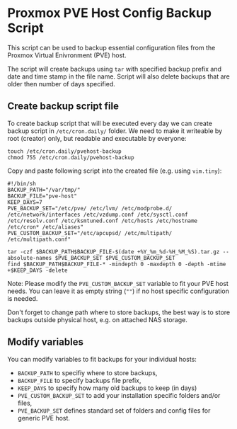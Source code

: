 # Proxmox PVE Host Config Backup Script

This script can be used to backup essential configuration files from the Proxmox Virtual Enivronment (PVE) host.

The script will create backups using `tar` with specified backup prefix and date and time stamp in the file name. Script will also delete  backups that are older then number of days specified.

## Create backup script file
To create backup script that will be executed every day we can create backup script in `/etc/cron.daily/` folder. We need to make it writeable by root (creator) only, but readable and executable by everyone:

	touch /etc/cron.daily/pvehost-backup
	chmod 755 /etc/cron.daily/pvehost-backup

Copy and paste following script into the created file (e.g. using `vim.tiny`):

    #!/bin/sh
    BACKUP_PATH="/var/tmp/"
    BACKUP_FILE="pve-host"
    KEEP_DAYS=7
    PVE_BACKUP_SET="/etc/pve/ /etc/lvm/ /etc/modprobe.d/ /etc/network/interfaces /etc/vzdump.conf /etc/sysctl.conf /etc/resolv.conf /etc/ksmtuned.conf /etc/hosts /etc/hostname /etc/cron* /etc/aliases"
    PVE_CUSTOM_BACKUP_SET="/etc/apcupsd/ /etc/multipath/ /etc/multipath.conf"
    
    tar -czf $BACKUP_PATH$BACKUP_FILE-$(date +%Y_%m_%d-%H_%M_%S).tar.gz --absolute-names $PVE_BACKUP_SET $PVE_CUSTOM_BACKUP_SET
    find $BACKUP_PATH$BACKUP_FILE-* -mindepth 0 -maxdepth 0 -depth -mtime +$KEEP_DAYS -delete

Note: Please modify the `PVE_CUSTOM_BACKUP_SET` variable to fit your PVE host needs. You can leave it as empty string (`""`) if no host specific configuration is needed.

Don't forget to change path where to store backups, the best way is to store backups outside physical host, e.g. on attached NAS storage.

## Modify variables
You can modify variables to fit backups for your individual hosts:

* `BACKUP_PATH` to specifiy where to store backups,
* `BACKUP_FILE` to specify backups file prefix,
* `KEEP_DAYS` to specify how many old backups to keep (in days)
* `PVE_CUSTOM_BACKUP_SET` to add your installation specific folders and/or files,
* `PVE_BACKUP_SET` defines standard set of folders and config files for generic PVE host.